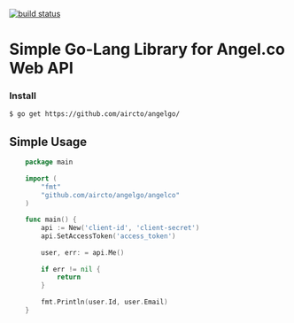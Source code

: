 [![build status](https://travis-ci.org/Aircto/angelgo.svg?branch=master)](https://travis-ci.org/Aircto/angelgo.svg?branch=master)

# Simple Go-Lang Library for Angel.co Web API

### Install

```bash
$ go get https://github.com/aircto/angelgo/
```

## Simple Usage

```go
	package main
	
	import (
		"fmt"
		"github.com/aircto/angelgo/angelco"
	)
	
	func main() {
		api := New('client-id', 'client-secret')
		api.SetAccessToken('access_token')
		
		user, err: = api.Me()
		
		if err != nil {
			return
		}
		
		fmt.Println(user.Id, user.Email)
	}
```
